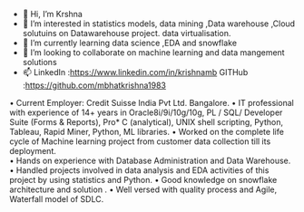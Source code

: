 - 👋 Hi, I’m Krshna 
- 👀 I’m interested in statistics models, data mining ,Data warehouse ,Cloud solutuins on Datawarehouse project.
      data virtualisation.
- 🌱 I’m currently learning data science ,EDA and snowflake 
- 💞️ I’m looking to collaborate on machine learning and data mangement solutions
- 📫 LinkedIn  :https://www.linkedin.com/in/krishnamb 
      GITHub    :https://github.com/mbhatkrishna1983
      
      
•	Current Employer: Credit Suisse India Pvt Ltd. Bangalore.
•	IT professional with experience of 14+ years in Oracle8i/9i/10g/10g, PL / SQL/ Developer Suite (Forms & Reports), Pro* C (analytical), UNIX shell scripting,             Python, Tableau, Rapid Miner, Python, ML libraries.
•	Worked on the complete life cycle of Machine
      learning project from customer data collection till its deployment.  
•	Hands on experience with Database Administration and Data Warehouse.
•	Handled projects involved in data analysis and EDA activities of this project by using statistics and Python.
•	Good knowledge on snowflake architecture and solution . 
•	Well versed with quality process and Agile, Waterfall model of SDLC.

<!---
mbhatkrishna1983/mbhatkrishna1983 is a ✨ special ✨ repository because its `README.md` (this file) appears on your GitHub profile.
You can click the Preview link to take a look at your changes.
--->
